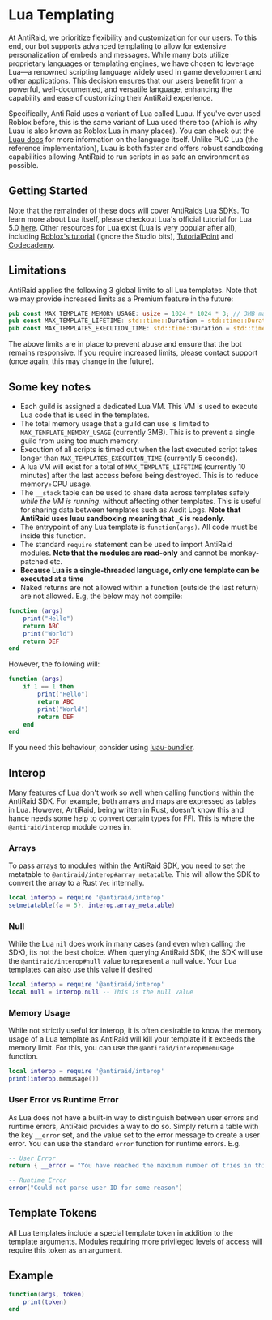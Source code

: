 # Lua Templating

At AntiRaid, we prioritize flexibility and customization for our users. To this end, our bot supports advanced templating to allow for extensive personalization of embeds and messages. While many bots utilize proprietary languages or templating engines, we have chosen to leverage Lua—a renowned scripting language widely used in game development and other applications. This decision ensures that our users benefit from a powerful, well-documented, and versatile language, enhancing the capability and ease of customizing their AntiRaid experience.

Specifically, Anti Raid uses a variant of Lua called Luau. If you've ever used Roblox before, this is the same variant of Lua used there too (which is why Luau is also known as Roblox Lua in many places). You can check out the [Luau docs](https://luau-lang.org/) for more information on the language itself. Unlike PUC Lua (the reference implementation), Luau is both faster and offers robust sandboxing capabilities allowing AntiRaid to run scripts in as safe an environment as possible.

## Getting Started

Note that the remainder of these docs will cover AntiRaids Lua SDKs. To learn more about Lua itself, please checkout Lua's official tutorial for Lua 5.0 [here](https://www.lua.org/pil/1.html). Other resources for Lua exist (Lua is very popular after all), including [Roblox's tutorial](https://devforum.roblox.com/t/lua-scripting-starter-guide/394618#print-5) (ignore the Studio bits), [TutorialPoint](https://www.tutorialspoint.com/lua/lua_quick_guide.htm) and [Codecademy](https://www.codecademy.com/learn/learn-lua).

## Limitations

AntiRaid applies the following 3 global limits to all Lua templates. Note that we may provide increased limits as a Premium feature in the future:

```rust
pub const MAX_TEMPLATE_MEMORY_USAGE: usize = 1024 * 1024 * 3; // 3MB maximum memory
pub const MAX_TEMPLATE_LIFETIME: std::time::Duration = std::time::Duration::from_secs(60 * 10); // 10 minutes maximum lifetime
pub const MAX_TEMPLATES_EXECUTION_TIME: std::time::Duration = std::time::Duration::from_secs(5); // 5 seconds maximum execution time
```

The above limits are in place to prevent abuse and ensure that the bot remains responsive. If you require increased limits, please contact support (once again, this may change in the future).

## Some key notes

- Each guild is assigned a dedicated Lua VM. This VM is used to execute Lua code that is used in the templates.
- The total memory usage that a guild can use is limited to `MAX_TEMPLATE_MEMORY_USAGE` (currently 3MB). This is to prevent a single guild from using too much memory.
- Execution of all scripts is timed out when the last executed script takes longer than `MAX_TEMPLATES_EXECUTION_TIME` (currently 5 seconds).
- A lua VM will exist for a total of `MAX_TEMPLATE_LIFETIME` (currently 10 minutes) after the last access before being destroyed. This is to reduce memory+CPU usage.
- The `__stack` table can be used to share data across templates safely _while the VM is running_. without affecting other templates. This is useful for sharing data between templates such as Audit Logs. **Note that AntiRaid uses luau sandboxing meaning that `_G` is readonly.**
- The entrypoint of any Lua template is `function(args)`. All code must be inside this function.
- The standard `require` statement can be used to import AntiRaid modules. **Note that the modules are read-only** and cannot be monkey-patched etc.
- **Because Lua is a single-threaded language, only one template can be executed at a time**
- Naked returns are not allowed within a function (outside the last return) are not allowed. E.g, the below may not compile:

```lua
function (args)
    print("Hello")
    return ABC
    print("World")
    return DEF
end
```

However, the following will:

```lua
function (args)
    if 1 == 1 then
        print("Hello")
        return ABC
        print("World")
        return DEF
    end
end
```

If you need this behaviour, consider using [luau-bundler](https://www.github.com/Anti-Raid/luau-bundler).

## Interop

Many features of Lua don't work so well when calling functions within the AntiRaid SDK. For example, both arrays and maps are expressed as tables in Lua. However, AntiRaid, being written in Rust, doesn't know this and hance needs some help to convert certain types for FFI. This is where the `@antiraid/interop` module comes in.

### Arrays

To pass arrays to modules within the AntiRaid SDK, you need to set the metatable to `@antiraid/interop#array_metatable`. This will allow the SDK to convert the array to a Rust `Vec` internally.

```lua
local interop = require '@antiraid/interop'
setmetatable({a = 5}, interop.array_metatable)
```

### Null

While the Lua `nil` does work in many cases (and even when calling the SDK), its not the best choice. When querying AntiRaid SDK, the SDK will use the `@antiraid/interop#null` value to represent a null value. Your Lua templates can also use this value if desired

```lua
local interop = require '@antiraid/interop'
local null = interop.null -- This is the null value
```

### Memory Usage

While not strictly useful for interop, it is often desirable to know the memory usage of a Lua template as AntiRaid will kill your template if it exceeds the memory limit. For this, you can use the `@antiraid/interop#memusage` function.

```lua
local interop = require '@antiraid/interop'
print(interop.memusage())
```

### User Error vs Runtime Error

As Lua does not have a built-in way to distinguish between user errors and runtime errors, AntiRaid provides a way to do so. Simply return a table with the key `__error` set, and the value set to the error message to create a user error. You can use the standard `error` function for runtime errors. E.g.

```lua
-- User Error
return { __error = "You have reached the maximum number of tries in this 5 minute window." }

-- Runtime Error
error("Could not parse user ID for some reason")
```

## Template Tokens

All Lua templates include a special template token in addition to the template arguments. Modules requiring more privileged levels of access will require this token as an argument.

## Example

```lua
function(args, token)
    print(token)
end
```
